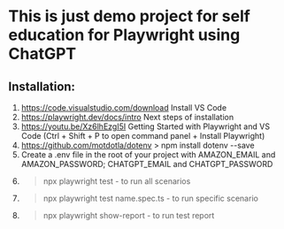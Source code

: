 # This is just demo project for self education for Playwright using ChatGPT

## Installation:
1. https://code.visualstudio.com/download Install VS Code
2. https://playwright.dev/docs/intro Next steps of installation
3. https://youtu.be/Xz6lhEzgI5I Getting Started with Playwright and VS Code (Ctrl + Shift + P to open command panel + Install Playwright)
4. https://github.com/motdotla/dotenv > npm install dotenv --save
5. Create a .env file in the root of your project with AMAZON_EMAIL and AMAZON_PASSWORD; CHATGPT_EMAIL and CHATGPT_PASSWORD
6. > npx playwright test - to run all scenarios
7. > npx playwright test name.spec.ts - to run specific scenario
8. > npx playwright show-report - to run test report